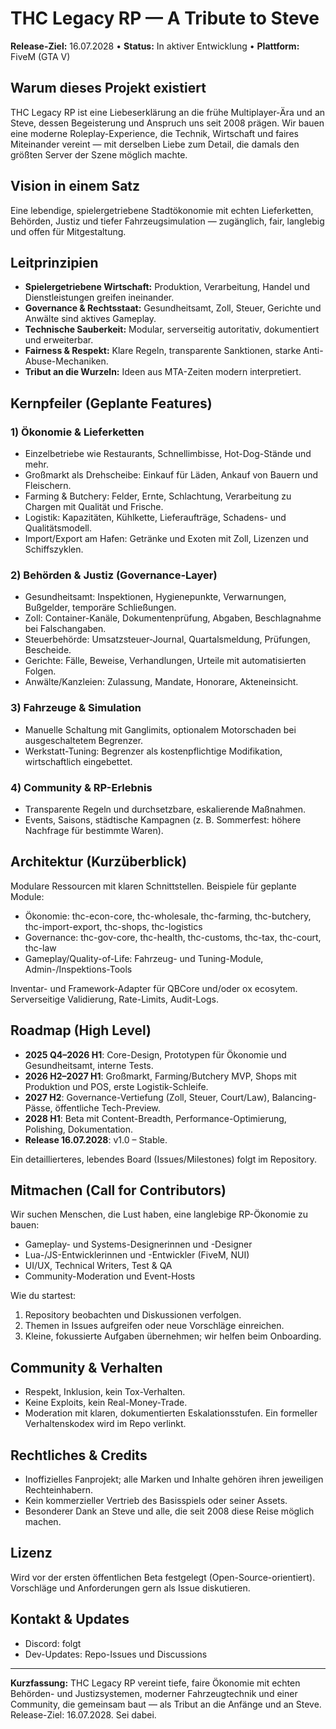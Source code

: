 # THC Legacy RP — A Tribute to Steve

**Release-Ziel:** 16.07.2028 • **Status:** In aktiver Entwicklung • **Plattform:** FiveM (GTA V)

## Warum dieses Projekt existiert

THC Legacy RP ist eine Liebeserklärung an die frühe Multiplayer-Ära und an Steve, dessen Begeisterung und Anspruch uns seit 2008 prägen. Wir bauen eine moderne Roleplay-Experience, die Technik, Wirtschaft und faires Miteinander vereint — mit derselben Liebe zum Detail, die damals den größten Server der Szene möglich machte.

## Vision in einem Satz

Eine lebendige, spielergetriebene Stadtökonomie mit echten Lieferketten, Behörden, Justiz und tiefer Fahrzeugsimulation — zugänglich, fair, langlebig und offen für Mitgestaltung.

## Leitprinzipien

* **Spielergetriebene Wirtschaft:** Produktion, Verarbeitung, Handel und Dienstleistungen greifen ineinander.
* **Governance & Rechtsstaat:** Gesundheitsamt, Zoll, Steuer, Gerichte und Anwälte sind aktives Gameplay.
* **Technische Sauberkeit:** Modular, serverseitig autoritativ, dokumentiert und erweiterbar.
* **Fairness & Respekt:** Klare Regeln, transparente Sanktionen, starke Anti-Abuse-Mechaniken.
* **Tribut an die Wurzeln:** Ideen aus MTA-Zeiten modern interpretiert.

## Kernpfeiler (Geplante Features)

### 1) Ökonomie & Lieferketten

* Einzelbetriebe wie Restaurants, Schnellimbisse, Hot-Dog-Stände und mehr.
* Großmarkt als Drehscheibe: Einkauf für Läden, Ankauf von Bauern und Fleischern.
* Farming & Butchery: Felder, Ernte, Schlachtung, Verarbeitung zu Chargen mit Qualität und Frische.
* Logistik: Kapazitäten, Kühlkette, Lieferaufträge, Schadens- und Qualitätsmodell.
* Import/Export am Hafen: Getränke und Exoten mit Zoll, Lizenzen und Schiffszyklen.

### 2) Behörden & Justiz (Governance-Layer)

* Gesundheitsamt: Inspektionen, Hygienepunkte, Verwarnungen, Bußgelder, temporäre Schließungen.
* Zoll: Container-Kanäle, Dokumentenprüfung, Abgaben, Beschlagnahme bei Falschangaben.
* Steuerbehörde: Umsatzsteuer-Journal, Quartalsmeldung, Prüfungen, Bescheide.
* Gerichte: Fälle, Beweise, Verhandlungen, Urteile mit automatisierten Folgen.
* Anwälte/Kanzleien: Zulassung, Mandate, Honorare, Akteneinsicht.

### 3) Fahrzeuge & Simulation

* Manuelle Schaltung mit Ganglimits, optionalem Motorschaden bei ausgeschaltetem Begrenzer.
* Werkstatt-Tuning: Begrenzer als kostenpflichtige Modifikation, wirtschaftlich eingebettet.

### 4) Community & RP-Erlebnis

* Transparente Regeln und durchsetzbare, eskalierende Maßnahmen.
* Events, Saisons, städtische Kampagnen (z. B. Sommerfest: höhere Nachfrage für bestimmte Waren).

## Architektur (Kurzüberblick)

Modulare Ressourcen mit klaren Schnittstellen. Beispiele für geplante Module:

* Ökonomie: thc-econ-core, thc-wholesale, thc-farming, thc-butchery, thc-import-export, thc-shops, thc-logistics
* Governance: thc-gov-core, thc-health, thc-customs, thc-tax, thc-court, thc-law
* Gameplay/Quality-of-Life: Fahrzeug- und Tuning-Module, Admin-/Inspektions-Tools

Inventar- und Framework-Adapter für QBCore und/oder ox ecosytem. Serverseitige Validierung, Rate-Limits, Audit-Logs.

## Roadmap (High Level)

* **2025 Q4–2026 H1**: Core-Design, Prototypen für Ökonomie und Gesundheitsamt, interne Tests.
* **2026 H2–2027 H1**: Großmarkt, Farming/Butchery MVP, Shops mit Produktion und POS, erste Logistik-Schleife.
* **2027 H2**: Governance-Vertiefung (Zoll, Steuer, Court/Law), Balancing-Pässe, öffentliche Tech-Preview.
* **2028 H1**: Beta mit Content-Breadth, Performance-Optimierung, Polishing, Dokumentation.
* **Release 16.07.2028**: v1.0 – Stable.

Ein detaillierteres, lebendes Board (Issues/Milestones) folgt im Repository.

## Mitmachen (Call for Contributors)

Wir suchen Menschen, die Lust haben, eine langlebige RP-Ökonomie zu bauen:

* Gameplay- und Systems-Designerinnen und -Designer
* Lua-/JS-Entwicklerinnen und -Entwickler (FiveM, NUI)
* UI/UX, Technical Writers, Test & QA
* Community-Moderation und Event-Hosts

Wie du startest:

1. Repository beobachten und Diskussionen verfolgen.
2. Themen in Issues aufgreifen oder neue Vorschläge einreichen.
3. Kleine, fokussierte Aufgaben übernehmen; wir helfen beim Onboarding.

## Community & Verhalten

* Respekt, Inklusion, kein Tox-Verhalten.
* Keine Exploits, kein Real-Money-Trade.
* Moderation mit klaren, dokumentierten Eskalationsstufen.
  Ein formeller Verhaltenskodex wird im Repo verlinkt.

## Rechtliches & Credits

* Inoffizielles Fanprojekt; alle Marken und Inhalte gehören ihren jeweiligen Rechteinhabern.
* Kein kommerzieller Vertrieb des Basisspiels oder seiner Assets.
* Besonderer Dank an Steve und alle, die seit 2008 diese Reise möglich machen.

## Lizenz

Wird vor der ersten öffentlichen Beta festgelegt (Open-Source-orientiert). Vorschläge und Anforderungen gern als Issue diskutieren.

## Kontakt & Updates

* Discord: folgt
* Dev-Updates: Repo-Issues und Discussions

---

**Kurzfassung:** THC Legacy RP vereint tiefe, faire Ökonomie mit echten Behörden- und Justizsystemen, moderner Fahrzeugtechnik und einer Community, die gemeinsam baut — als Tribut an die Anfänge und an Steve. Release-Ziel: 16.07.2028. Sei dabei.
